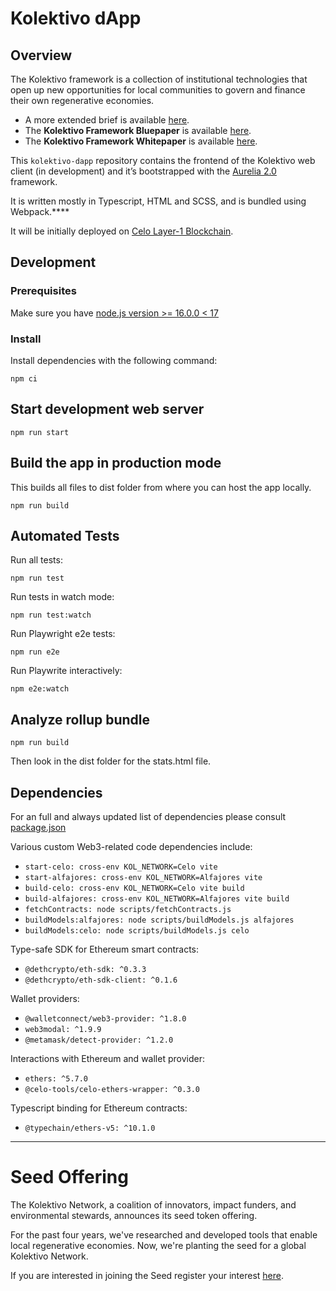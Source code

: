 # Kolektivo dApp

## Overview

The Kolektivo framework is a collection of institutional technologies that open up new opportunities for local communities to govern and finance their own regenerative economies.

- A more extended brief is available [here](https://github.com/Kolektivo?view_as=public).
- The **Kolektivo Framework Bluepaper** is available [here](https://assets.website-files.com/5fcaa3a6fcb269f7778d1f87/6319a99a8861af08a497e3a9_Kolektivo%20Bluepaper.pdf).
- The **Kolektivo Framework Whitepaper** is available [here](https://github.com/Curve-Labs/Kolektivo/blob/main/The%20Kolektivo%20Framework%20Whitepaper%20v.3.pdf).

This `kolektivo-dapp` repository contains the frontend of the Kolektivo web client (in development) and it’s bootstrapped with the [Aurelia 2.0](https://github.com/aurelia/new) framework.

It is written mostly in Typescript, HTML and SCSS, and is bundled using Webpack.****

It will be initially deployed on [Celo Layer-1 Blockchain](https://celo.org/).

## Development

### Prerequisites

Make sure you have [node.js version >= 16.0.0 < 17](https://nodejs.org/en/)

### Install

Install dependencies with the following command:

`npm ci`

## **Start development web server**

`npm run start`

## ****Build the app in production mode****

This builds all files to dist folder from where you can host the app locally. 

`npm run build`

## Automated Tests

Run all tests:

`npm run test`

Run tests in watch mode:

`npm run test:watch`

Run Playwright e2e tests:

`npm run e2e`

Run Playwrite interactively:

`npm e2e:watch`

## Analyze rollup bundle

`npm run build`

Then look in the dist folder for the stats.html file.

## Dependencies

For an full and always updated list of dependencies please consult [package.json](https://github.com/Kolektivo/kolektivo-dapp/blob/development/package.json)

Various custom Web3-related code dependencies include:

- `start-celo: cross-env KOL_NETWORK=Celo vite`
- `start-alfajores: cross-env KOL_NETWORK=Alfajores vite`
- `build-celo: cross-env KOL_NETWORK=Celo vite build`
- `build-alfajores: cross-env KOL_NETWORK=Alfajores vite build`
- `fetchContracts: node scripts/fetchContracts.js`
- `buildModels:alfajores: node scripts/buildModels.js alfajores`
- `buildModels:celo: node scripts/buildModels.js celo`

Type-safe SDK for Ethereum smart contracts:

- `@dethcrypto/eth-sdk: ^0.3.3`
- `@dethcrypto/eth-sdk-client: ^0.1.6`

Wallet providers:

- `@walletconnect/web3-provider: ^1.8.0`
- `web3modal: ^1.9.9`
- `@metamask/detect-provider: ^1.2.0`

Interactions with Ethereum and wallet provider:

- `ethers: ^5.7.0`
- `@celo-tools/celo-ethers-wrapper: ^0.3.0`

Typescript binding for Ethereum contracts:

- `@typechain/ethers-v5: ^10.1.0`


---


# **Seed Offering**

The Kolektivo Network, a coalition of innovators, impact funders, and environmental stewards, announces its seed token offering. 

For the past four years, we've researched and developed tools that enable local regenerative economies. Now, we're planting the seed for a global Kolektivo Network.

If you are interested in joining the Seed register your interest [here](https://kolektivo.typeform.com/kolektivoseed).
